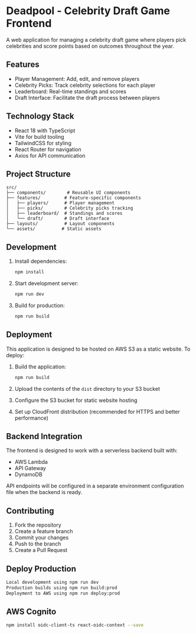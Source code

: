 # Deadpool - Celebrity Draft Game Frontend

A web application for managing a celebrity draft game where players pick celebrities and score points based on outcomes throughout the year.

## Features

- Player Management: Add, edit, and remove players
- Celebrity Picks: Track celebrity selections for each player
- Leaderboard: Real-time standings and scores
- Draft Interface: Facilitate the draft process between players

## Technology Stack

- React 18 with TypeScript
- Vite for build tooling
- TailwindCSS for styling
- React Router for navigation
- Axios for API communication

## Project Structure

```text
src/
├── components/        # Reusable UI components
├── features/         # Feature-specific components
│   ├── players/      # Player management
│   ├── picks/        # Celebrity picks tracking
│   ├── leaderboard/  # Standings and scores
│   └── draft/        # Draft interface
├── layouts/          # Layout components
└── assets/          # Static assets
```

## Development

1. Install dependencies:

    ```bash
    npm install
    ```

1. Start development server:

    ```bash
    npm run dev
    ```

1. Build for production:

    ```bash
    npm run build
    ```

## Deployment

This application is designed to be hosted on AWS S3 as a static website. To deploy:

1. Build the application:

    ```bash
    npm run build
    ```

1. Upload the contents of the `dist` directory to your S3 bucket
1. Configure the S3 bucket for static website hosting
1. Set up CloudFront distribution (recommended for HTTPS and better performance)

## Backend Integration

The frontend is designed to work with a serverless backend built with:

- AWS Lambda
- API Gateway
- DynamoDB

API endpoints will be configured in a separate environment configuration file when the backend is ready.

## Contributing

1. Fork the repository
1. Create a feature branch
1. Commit your changes
1. Push to the branch
1. Create a Pull Request

## Deploy Production

```bash
Local development using npm run dev
Production builds using npm run build:prod
Deployment to AWS using npm run deploy:prod
```

## AWS Cognito

```bash
npm install oidc-client-ts react-oidc-context --save
```

